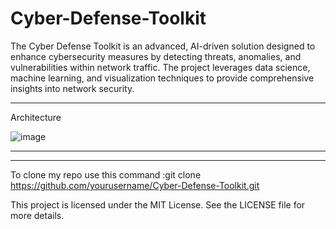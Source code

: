 # Cyber-Defense-Toolkit

The Cyber Defense Toolkit is an advanced, AI-driven solution designed to enhance cybersecurity measures by detecting threats, anomalies, and vulnerabilities within network traffic. The project leverages data science, machine learning, and visualization techniques to provide comprehensive insights into network security.
**************************************************************************************************
Architecture 

![image](https://github.com/user-attachments/assets/91374275-73b2-40a2-ac80-cfae55675a64)
****************************************************************************************************************************************

*********************************************************************************************************************************************

To clone my repo use this command :git clone https://github.com/yourusername/Cyber-Defense-Toolkit.git

This project is licensed under the MIT License. See the LICENSE file for more details.



